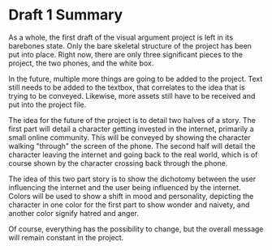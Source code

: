 # Draft 1 Summary

As a whole, the first draft of the visual argument project is left in its barebones state. Only the bare skeletal structure of the project has been put into place. Right now, there are only three significant pieces to the project, the two phones, and the white box.

In the future, multiple more things are going to be added to the project. Text still needs to be added to the textbox, that correlates to the idea that is trying to be conveyed. Likewise, more assets still have to be received and put into the project file.

The idea for the future of the project is to detail two halves of a story. The first part will detail a character getting invested in the internet, primarily a small online community. This will be conveyed by showing the character walking "through" the screen of the phone. The second half will detail the character leaving the internet and going back to the real world, which is of course shown by the character crossing back through the phone.

The idea of this two part story is to show the dichotomy between the user influencing the internet and the user being influenced by the internet. Colors will be used to show a shift in mood and personality, depicting the character in one color for the first part to show wonder and naivety, and another color signify hatred and anger.

Of course, everything has the possibility to change, but the overall message will remain constant in the project.

